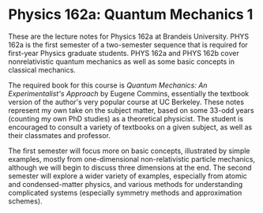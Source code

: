 # Physics 162a: Quantum Mechanics 1

These are the lecture notes for Physics 162a at Brandeis University. PHYS 162a is the first semester of a two-semester sequence that is required for first-year Physics graduate students. PHYS 162a and PHYS 162b cover nonrelativistic quantum mechanics as well as some basic concepts in classical mechanics.

The required book for this course is *Quantum Mechanics: An Experimentalist's Approach* by Eugene Commins, essentially the textbook version of the author's very popular course at UC Berkeley. These notes represent my own take on the subject matter, based on some 33-odd years (counting my own PhD studies) as a theoretical physicist. The student is encouraged to consult a variety of textbooks on a given subject, as well as their classmates and professor.

The first semester will focus more on basic concepts, illustrated by simple examples, mostly from one-dimensional 
non-relativistic particle mechanics, although we will begin to discuss three dimensions at the end. The second semester will explore a wider variety of examples, especially from atomic and condensed-matter physics, and various methods for understanding complicated systems (especially symmetry methods and approximation schemes).

```{tableofcontents}
```
